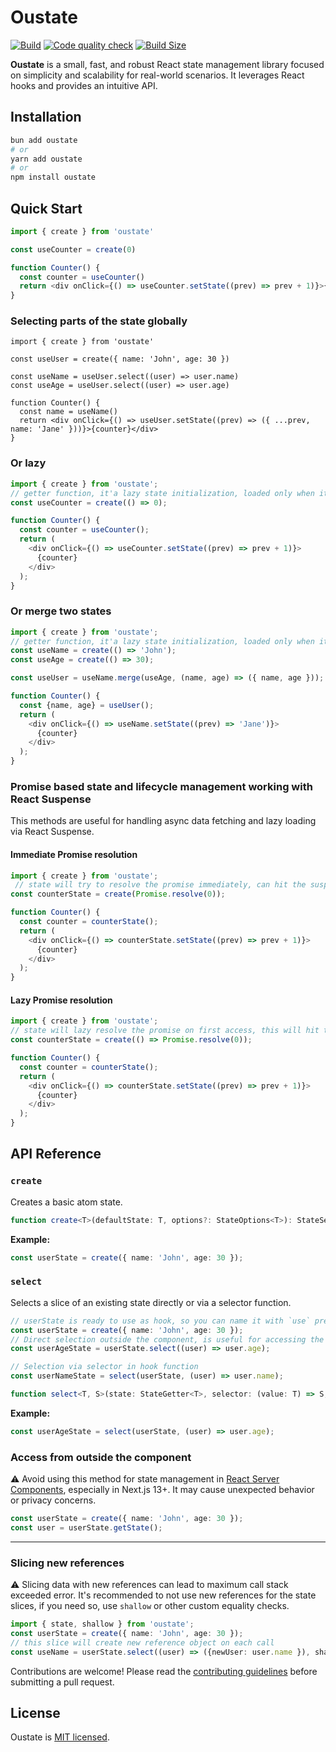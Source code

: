 
# Oustate

[![Build](https://github.com/samuelgjabel/oustate/actions/workflows/build.yml/badge.svg)](https://github.com/samuelgjabel/oustate/actions/workflows/build.yml)
[![Code quality check](https://github.com/samuelgjabel/oustate/actions/workflows/code-check.yml/badge.svg)](https://github.com/samuelgjabel/oustate/actions/workflows/code-check.yml)
[![Build Size](https://img.shields.io/bundlephobia/minzip/oustate?label=Bundle%20size)](https://bundlephobia.com/result?p=oustate)

**Oustate** is a small, fast, and robust React state management library focused on simplicity and scalability for real-world scenarios. It leverages React hooks and provides an intuitive API.

## Installation

```bash
bun add oustate
# or
yarn add oustate
# or
npm install oustate
```

## Quick Start

```typescript
import { create } from 'oustate'

const useCounter = create(0)

function Counter() {
  const counter = useCounter()
  return <div onClick={() => useCounter.setState((prev) => prev + 1)}>{counter}</div>
}
```

### Selecting parts of the state globally
```tsx
import { create } from 'oustate'

const useUser = create({ name: 'John', age: 30 })

const useName = useUser.select((user) => user.name)
const useAge = useUser.select((user) => user.age)

function Counter() {
  const name = useName()
  return <div onClick={() => useUser.setState((prev) => ({ ...prev, name: 'Jane' }))}>{counter}</div>
}
```

### Or lazy
```typescript
import { create } from 'oustate';
// getter function, it'a lazy state initialization, loaded only when it's accessed
const useCounter = create(() => 0); 

function Counter() {
  const counter = useCounter();
  return (
    <div onClick={() => useCounter.setState((prev) => prev + 1)}>
      {counter}
    </div>
  );
}
```


### Or merge two states
```typescript
import { create } from 'oustate';
// getter function, it'a lazy state initialization, loaded only when it's accessed
const useName = create(() => 'John');
const useAge = create(() => 30);

const useUser = useName.merge(useAge, (name, age) => ({ name, age }));

function Counter() {
  const {name, age} = useUser();
  return (
    <div onClick={() => useName.setState((prev) => 'Jane')}>
      {counter}
    </div>
  );
}
```


### Promise based state and lifecycle management working with React Suspense
This methods are useful for handling async data fetching and lazy loading via React Suspense.

#### Immediate Promise resolution
```typescript
import { create } from 'oustate';
 // state will try to resolve the promise immediately, can hit the suspense boundary
const counterState = create(Promise.resolve(0));

function Counter() {
  const counter = counterState();
  return (
    <div onClick={() => counterState.setState((prev) => prev + 1)}>
      {counter}
    </div>
  );
}
```

#### Lazy Promise resolution
```typescript
import { create } from 'oustate';
// state will lazy resolve the promise on first access, this will hit the suspense boundary if the first access is from component and via `counterState.getState()` method
const counterState = create(() => Promise.resolve(0)); 

function Counter() {
  const counter = counterState();
  return (
    <div onClick={() => counterState.setState((prev) => prev + 1)}>
      {counter}
    </div>
  );
}
```


## API Reference

### `create`

Creates a basic atom state.

```typescript
function create<T>(defaultState: T, options?: StateOptions<T>): StateSetter<T>;
```

**Example:**

```typescript
const userState = create({ name: 'John', age: 30 });
```

### `select`

Selects a slice of an existing state directly or via a selector function.

```typescript
// userState is ready to use as hook, so you can name it with `use` prefix
const userState = create({ name: 'John', age: 30 });
// Direct selection outside the component, is useful for accessing the slices of the state in multiple components
const userAgeState = userState.select((user) => user.age);

// Selection via selector in hook function
const userNameState = select(userState, (user) => user.name);
```

```typescript
function select<T, S>(state: StateGetter<T>, selector: (value: T) => S, isEqual?: IsEqual<S>): StateGetter<S>;
```

**Example:**

```typescript
const userAgeState = select(userState, (user) => user.age);
```



### Access from outside the component
:warning: Avoid using this method for state management in [React Server Components](https://github.com/reactjs/rfcs/blob/main/text/0188-server-components.md), especially in Next.js 13+. It may cause unexpected behavior or privacy concerns.
```typescript
const userState = create({ name: 'John', age: 30 });
const user = userState.getState();
```
---


### Slicing new references
:warning: Slicing data with new references can lead to maximum call stack exceeded error.
It's recommended to not use new references for the state slices, if you need so, use `shallow` or other custom equality checks.
```typescript
import { state, shallow } from 'oustate';
const userState = create({ name: 'John', age: 30 });
// this slice will create new reference object on each call
const useName = userState.select((user) => ({newUser: user.name }), shallow);
```

Contributions are welcome! Please read the [contributing guidelines](CONTRIBUTING.md) before submitting a pull request.

## License

Oustate is [MIT licensed](LICENSE).
